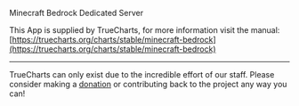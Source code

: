 Minecraft Bedrock Dedicated Server

This App is supplied by TrueCharts, for more information visit the manual: [https://truecharts.org/charts/stable/minecraft-bedrock](https://truecharts.org/charts/stable/minecraft-bedrock)

---

TrueCharts can only exist due to the incredible effort of our staff.
Please consider making a [donation](https://truecharts.org/sponsor) or contributing back to the project any way you can!
